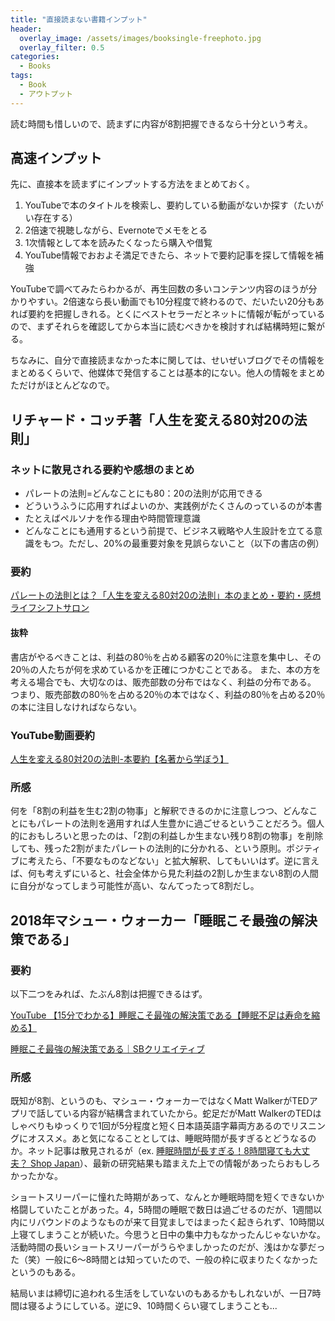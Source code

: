 ```yaml
---
title: "直接読まない書籍インプット"
header:
  overlay_image: /assets/images/booksingle-freephoto.jpg
  overlay_filter: 0.5
categories:
  - Books
tags:
  - Book
  - アウトプット
---
```


読む時間も惜しいので、読まずに内容が8割把握できるなら十分という考え。

## 高速インプット

先に、直接本を読まずにインプットする方法をまとめておく。

1. YouTubeで本のタイトルを検索し、要約している動画がないか探す（たいがい存在する）
1. 2倍速で視聴しながら、Evernoteでメモをとる
1. 1次情報として本を読みたくなったら購入や借覧
1. YouTube情報でおおよそ満足できたら、ネットで要約記事を探して情報を補強

YouTubeで調べてみたらわかるが、再生回数の多いコンテンツ内容のほうが分かりやすい。2倍速なら長い動画でも10分程度で終わるので、だいたい20分もあれば要約を把握しきれる。とくにベストセラーだとネットに情報が転がっているので、まずそれらを確認してから本当に読むべきかを検討すれば結構時短に繋がる。

ちなみに、自分で直接読まなかった本に関しては、せいぜいブログでその情報をまとめるくらいで、他媒体で発信することは基本的にない。他人の情報をまとめただけがほとんどなので。

## リチャード・コッチ著「人生を変える80対20の法則」

### ネットに散見される要約や感想のまとめ

- パレートの法則=どんなことにも80：20の法則が応用できる
- どういうふうに応用すればよいのか、実践例がたくさんのっているのが本書
- たとえばペルソナを作る理由や時間管理意識
- どんなことにも通用するという前提で、ビジネス戦略や人生設計を立てる意識をもつ。ただし、20%の最重要対象を見誤らないこと（以下の書店の例）

### 要約

[パレートの法則とは？「人生を変える80対20の法則」本のまとめ・要約・感想 ライフシフトサロン](https://www.evernote.com/shard/s651/nl/176547908/e647b60d-686b-4f6a-ab3a-219d12588533?title=%E3%83%91%E3%83%AC%E3%83%BC%E3%83%88%E3%81%AE%E6%B3%95%E5%89%87%E3%81%A8%E3%81%AF%EF%BC%9F%E3%80%8C%E4%BA%BA%E7%94%9F%E3%82%92%E5%A4%89%E3%81%88%E3%82%8B80%E5%AF%BE20%E3%81%AE%E6%B3%95%E5%89%87%E3%80%8D%EF%BD%9C%E6%9C%AC%E3%81%AE%E3%81%BE%E3%81%A8%E3%82%81%E3%83%BB%E8%A6%81%E7%B4%84%E3%83%BB%E6%84%9F%E6%83%B3%20%7C%20%E3%83%A9%E3%82%A4%E3%83%95%E3%82%B7%E3%83%95%E3%83%88%E3%82%B5%E3%83%AD%E3%83%B3)

#### 抜粋

書店がやるべきことは、利益の80％を占める顧客の20％に注意を集中し、その20％の人たちが何を求めているかを正確につかむことである。
また、本の方を考える場合でも、大切なのは、販売部数の分布ではなく、利益の分布である。
つまり、販売部数の80％を占める20％の本ではなく、利益の80％を占める20％の本に注目しなければならない。

### YouTube動画要約

[人生を変える80対20の法則-本要約【名著から学ぼう】](https://www.youtube.com/watch?v=INllQ8n3lZc)

### 所感

何を「8割の利益を生む2割の物事」と解釈できるのかに注意しつつ、どんなことにもパレートの法則を適用すれば人生豊かに過ごせるということだろう。個人的におもしろいと思ったのは、「2割の利益しか生まない残り8割の物事」を削除しても、残った2割がまたパレートの法則的に分かれる、という原則。ポジティブに考えたら、「不要なものなどない」と拡大解釈、してもいいはず。逆に言えば、何も考えずにいると、社会全体から見た利益の2割しか生まない8割の人間に自分がなってしまう可能性が高い、なんてったって8割だし。

## 2018年マシュー・ウォーカー「睡眠こそ最強の解決策である」

### 要約

以下二つをみれば、たぶん8割は把握できるはず。

[YouTube 【15分でわかる】睡眠こそ最強の解決策である【睡眠不足は寿命を縮める】](https://www.youtube.com/watch?v=FLuwSSNn-QI)

[睡眠こそ最強の解決策である｜SBクリエイティブ](https://www.evernote.com/shard/s651/nl/176547908/7bccb98e-8ad1-41fb-bbb2-684ce33a5c50?title=%E7%9D%A1%E7%9C%A0%E3%81%93%E3%81%9D%E6%9C%80%E5%BC%B7%E3%81%AE%E8%A7%A3%E6%B1%BA%E7%AD%96%E3%81%A7%E3%81%82%E3%82%8B%EF%BD%9CSB%E3%82%AF%E3%83%AA%E3%82%A8%E3%82%A4%E3%83%86%E3%82%A3%E3%83%96)

### 所感

既知が8割、というのも、マシュー・ウォーカーではなくMatt WalkerがTEDアプリで話している内容が結構含まれていたから。蛇足だがMatt WalkerのTEDはしゃべりもゆっくりで1回が5分程度と短く日本語英語字幕両方あるのでリスニングにオススメ。あと気になることとしては、睡眠時間が長すぎるとどうなるのか。ネット記事は散見されるが（ex. [睡眠時間が長すぎる！8時間寝ても大丈夫？ Shop Japan](https://www.shopjapan.co.jp/good-sleep-labo/article/073/)）、最新の研究結果も踏まえた上での情報があったらおもしろかったかな。

ショートスリーパーに憧れた時期があって、なんとか睡眠時間を短くできないか格闘していたことがあった。4，5時間の睡眠で数日は過ごせるのだが、1週間以内にリバウンドのようなものが来て目覚ましではまったく起きられず、10時間以上寝てしまうことが続いた。今思うと日中の集中力もなかったんじゃないかな。活動時間の長いショートスリーパーがうらやましかったのだが、浅はかな夢だった（笑）一般に6～8時間とは知っていたので、一般の枠に収まりたくなかったというのもある。

結局いまは締切に追われる生活をしていないのもあるかもしれないが、一日7時間は寝るようにしている。逆に9、10時間くらい寝てしまうことも...
